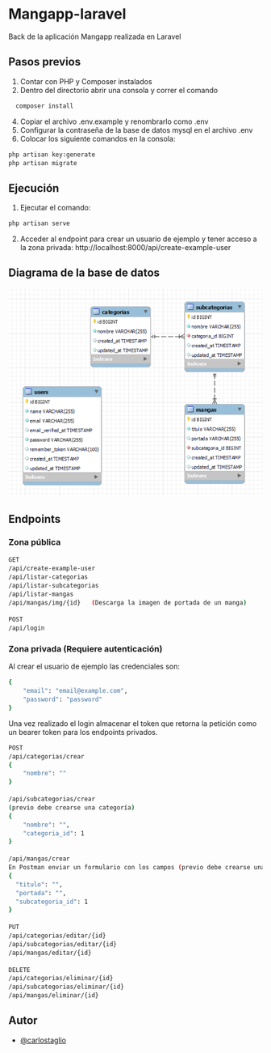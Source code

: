 # Mangapp-laravel
Back de la aplicación Mangapp realizada en Laravel

## Pasos previos

1. Contar con PHP y Composer instalados
3. Dentro del directorio abrir una consola y correr el comando
```bash
  composer install
```
4. Copiar el archivo .env.example  y renombrarlo como .env
5. Configurar la contraseña de la base de datos mysql en el archivo .env
6. Colocar los siguiente comandos en la consola:

```bash
php artisan key:generate
php artisan migrate
```

## Ejecución
1. Ejecutar el comando:
```bash
php artisan serve
```
2. Acceder al endpoint para crear un usuario de ejemplo y tener acceso a la zona privada:
http://localhost:8000/api/create-example-user

## Diagrama de la base de datos

![Base de datos](database.png "Diagrama de la base de datos")

## Endpoints
### Zona pública
```bash
GET
/api/create-example-user
/api/listar-categorias
/api/listar-subcategorias
/api/listar-mangas
/api/mangas/img/{id}   (Descarga la imagen de portada de un manga)

POST
/api/login
```

### Zona privada (Requiere autenticación)
Al crear el usuario de ejemplo las credenciales son:
```bash
{
    "email": "email@example.com",
    "password": "password"
}
```
Una vez realizado el login almacenar el token que retorna la petición como un bearer token para los endpoints privados.
```bash
POST
/api/categorias/crear
{
    "nombre": ""
}

/api/subcategorias/crear
(previo debe crearse una categoría)
{
    "nombre": "",
    "categoria_id": 1
}

/api/mangas/crear
En Postman enviar un formulario con los campos (previo debe crearse una subcategoría):
{
  "titulo": "",
  "portada": "",
  "subcategoria_id": 1
}

PUT
/api/categorias/editar/{id}
/api/subcategorias/editar/{id}
/api/mangas/editar/{id}

DELETE
/api/categorias/eliminar/{id}
/api/subcategorias/eliminar/{id}
/api/mangas/eliminar/{id}
```

## Autor

- [@carlostaglio](https://github.com/carlostaglio)

